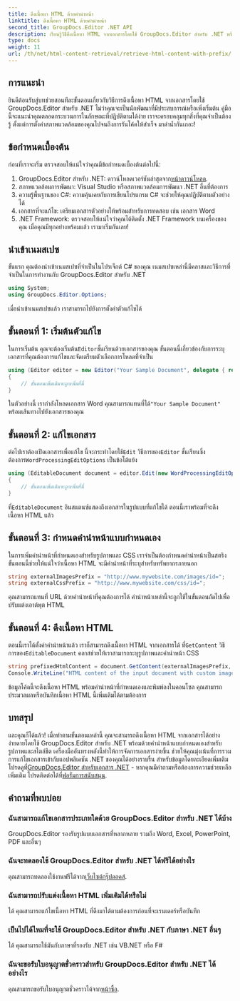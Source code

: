 ```yaml
---
title: ดึงเนื้อหา HTML ด้วยคำนำหน้า
linktitle: ดึงเนื้อหา HTML ด้วยคำนำหน้า
second_title: GroupDocs.Editor .NET API
description: เรียนรู้วิธีดึงเนื้อหา HTML จากเอกสารโดยใช้ GroupDocs.Editor สำหรับ .NET พร้อมคำนำหน้าแบบกำหนดเองสำหรับรูปภาพและสไตล์ชีต รวมคำแนะนำทีละขั้นตอน
type: docs
weight: 11
url: /th/net/html-content-retrieval/retrieve-html-content-with-prefix/
---
```

## การแนะนำ
ยินดีต้อนรับสู่บทช่วยสอนทีละขั้นตอนเกี่ยวกับวิธีการดึงเนื้อหา HTML จากเอกสารโดยใช้ GroupDocs.Editor สำหรับ .NET ไม่ว่าคุณจะเป็นนักพัฒนาที่มีประสบการณ์หรือเพิ่งเริ่มต้น คู่มือนี้จะแนะนำคุณตลอดกระบวนการในลักษณะที่ปฏิบัติตามได้ง่าย เราจะครอบคลุมทุกสิ่งที่คุณจำเป็นต้องรู้ ตั้งแต่การตั้งค่าสภาพแวดล้อมของคุณไปจนถึงการรันโค้ดให้สำเร็จ มาดำน้ำกันเถอะ!
## ข้อกำหนดเบื้องต้น
ก่อนที่เราจะเริ่ม ตรวจสอบให้แน่ใจว่าคุณมีข้อกำหนดเบื้องต้นต่อไปนี้:
1.  GroupDocs.Editor สำหรับ .NET: ดาวน์โหลดเวอร์ชันล่าสุดจาก[หน้าดาวน์โหลด](https://releases.groupdocs.com/editor/net/).
2. สภาพแวดล้อมการพัฒนา: Visual Studio หรือสภาพแวดล้อมการพัฒนา .NET อื่นที่ต้องการ
3. ความรู้พื้นฐานของ C#: ความคุ้นเคยกับการเขียนโปรแกรม C# จะช่วยให้คุณปฏิบัติตามตัวอย่างได้
4. เอกสารที่จะแก้ไข: เตรียมเอกสารตัวอย่างให้พร้อมสำหรับการทดสอบ เช่น เอกสาร Word
5. .NET Framework: ตรวจสอบให้แน่ใจว่าคุณได้ติดตั้ง .NET Framework บนเครื่องของคุณ
เมื่อคุณมีทุกอย่างพร้อมแล้ว เรามาเริ่มกันเลย!
## นำเข้าเนมสเปซ
ขั้นแรก คุณต้องนำเข้าเนมสเปซที่จำเป็นในโปรเจ็กต์ C# ของคุณ เนมสเปซเหล่านี้มีคลาสและวิธีการที่จำเป็นในการทำงานกับ GroupDocs.Editor สำหรับ .NET
```csharp
using System;
using GroupDocs.Editor.Options;
```
เมื่อนำเข้าเนมสเปซแล้ว เราสามารถไปยังการตั้งค่าตัวแก้ไขได้
## ขั้นตอนที่ 1: เริ่มต้นตัวแก้ไข
 ในการเริ่มต้น คุณจะต้องเริ่มต้น`Editor`ชั้นเรียนด้วยเอกสารของคุณ ขั้นตอนนี้เกี่ยวข้องกับการระบุเอกสารที่คุณต้องการแก้ไขและจัดเตรียมตัวเลือกการโหลดที่จำเป็น
```csharp
using (Editor editor = new Editor("Your Sample Document", delegate { return new WordProcessingLoadOptions(); }))
{
    // ขั้นตอนเพิ่มเติมจะถูกเพิ่มที่นี่
}
```
 ในตัวอย่างนี้ เรากำลังโหลดเอกสาร Word คุณสามารถแทนที่ได้`"Your Sample Document"` พร้อมเส้นทางไปยังเอกสารของคุณ
## ขั้นตอนที่ 2: แก้ไขเอกสาร
 ต่อไปเราต้องเปิดเอกสารเพื่อแก้ไข นี้จะกระทำโดยใช้`Edit` วิธีการของ`Editor` ชั้นเรียนซึ่งต้องการ`WordProcessingEditOptions` เป็นข้อโต้แย้ง
```csharp
using (EditableDocument document = editor.Edit(new WordProcessingEditOptions()))
{
    // ขั้นตอนเพิ่มเติมจะถูกเพิ่มที่นี่
}
```
 ที่`EditableDocument` อินสแตนซ์แสดงถึงเอกสารในรูปแบบที่แก้ไขได้ ตอนนี้เราพร้อมที่จะดึงเนื้อหา HTML แล้ว
## ขั้นตอนที่ 3: กำหนดคำนำหน้าแบบกำหนดเอง
ในการเพิ่มคำนำหน้าที่กำหนดเองสำหรับรูปภาพและ CSS เราจำเป็นต้องกำหนดคำนำหน้าเป็นสตริง ขั้นตอนนี้ช่วยให้แน่ใจว่าเนื้อหา HTML จะมีคำนำหน้าที่ระบุสำหรับทรัพยากรภายนอก
```csharp
string externalImagesPrefix = "http://www.mywebsite.com/images/id=";
string externalCssPrefix = "http://www.mywebsite.com/css/id=";
```
คุณสามารถแทนที่ URL ด้วยคำนำหน้าที่คุณต้องการได้ คำนำหน้าเหล่านี้จะถูกใช้ในขั้นตอนถัดไปเพื่อปรับแต่งเอาต์พุต HTML
## ขั้นตอนที่ 4: ดึงเนื้อหา HTML
ตอนนี้เราได้ตั้งค่าคำนำหน้าแล้ว เราก็สามารถดึงเนื้อหา HTML จากเอกสารได้ ที่`GetContent` วิธีการของ`EditableDocument` คลาสช่วยให้เราสามารถระบุรูปภาพและคำนำหน้า CSS
```csharp
string prefixedHtmlContent = document.GetContent(externalImagesPrefix, externalCssPrefix);
Console.WriteLine("HTML content of the input document with custom image and stylesheet prefixes: {0}", prefixedHtmlContent);
```
ข้อมูลโค้ดนี้จะดึงเนื้อหา HTML พร้อมคำนำหน้าที่กำหนดเองและพิมพ์ลงในคอนโซล คุณสามารถประมวลผลหรือบันทึกเนื้อหา HTML นี้เพิ่มเติมได้ตามต้องการ
## บทสรุป
และคุณก็ได้แล้ว! เมื่อทำตามขั้นตอนเหล่านี้ คุณจะสามารถดึงเนื้อหา HTML จากเอกสารได้อย่างง่ายดายโดยใช้ GroupDocs.Editor สำหรับ .NET พร้อมด้วยคำนำหน้าแบบกำหนดเองสำหรับรูปภาพและสไตล์ชีต เครื่องมืออันทรงพลังนี้ทำให้การจัดการเอกสารง่ายขึ้น ช่วยให้คุณมุ่งเน้นที่การรวมการแก้ไขเอกสารเข้ากับแอปพลิเคชัน .NET ของคุณได้อย่างราบรื่น
 สำหรับข้อมูลโดยละเอียดเพิ่มเติม โปรดดูที่[GroupDocs.Editor สำหรับเอกสาร .NET](https://reference.groupdocs.com/editor/net/) - หากคุณมีคำถามหรือต้องการความช่วยเหลือเพิ่มเติม โปรดติดต่อได้ที่[ฟอรั่มการสนับสนุน](https://forum.groupdocs.com/c/editor/20).
## คำถามที่พบบ่อย
### ฉันสามารถแก้ไขเอกสารประเภทใดด้วย GroupDocs.Editor สำหรับ .NET ได้บ้าง
GroupDocs.Editor รองรับรูปแบบเอกสารที่หลากหลาย รวมถึง Word, Excel, PowerPoint, PDF และอื่นๆ
### ฉันจะทดลองใช้ GroupDocs.Editor สำหรับ .NET ได้ฟรีได้อย่างไร
 คุณสามารถทดลองใช้งานฟรีได้จาก[เว็บไซต์กรุ๊ปดอคส์](https://releases.groupdocs.com/).
### ฉันสามารถปรับแต่งเนื้อหา HTML เพิ่มเติมได้หรือไม่
ได้ คุณสามารถแก้ไขเนื้อหา HTML ที่ดึงมาได้ตามต้องการก่อนที่จะเรนเดอร์หรือบันทึก
### เป็นไปได้ไหมที่จะใช้ GroupDocs.Editor สำหรับ .NET กับภาษา .NET อื่นๆ
ได้ คุณสามารถใช้มันกับภาษาที่รองรับ .NET เช่น VB.NET หรือ F#
### ฉันจะขอรับใบอนุญาตชั่วคราวสำหรับ GroupDocs.Editor สำหรับ .NET ได้อย่างไร
 คุณสามารถขอรับใบอนุญาตชั่วคราวได้จาก[หน้าซื้อ](https://purchase.groupdocs.com/temporary-license/).